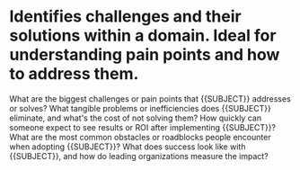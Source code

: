 # Identifies challenges and their solutions within a domain. Ideal for understanding pain points and how to address them.

What are the biggest challenges or pain points that {{SUBJECT}} addresses or solves?
What tangible problems or inefficiencies does {{SUBJECT}} eliminate, and what's the cost of not solving them?
How quickly can someone expect to see results or ROI after implementing {{SUBJECT}}?
What are the most common obstacles or roadblocks people encounter when adopting {{SUBJECT}}?
What does success look like with {{SUBJECT}}, and how do leading organizations measure the impact?
